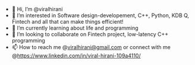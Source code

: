 - 👋 Hi, I’m @viralhirani
- 👀 I’m interested in Software design-developement, C++, Python, KDB Q, Fintech and all that can make things efficient!
- 🌱 I’m currently learning about life and programming 
- 💞️ I’m looking to collaborate on Fintech project, low-latency C++ programming
- 📫 How to reach me @viralhirani@gmail.com or connect with me @https://www.linkedin.com/in/viral-hirani-109a4110/

<!---
viralhirani/viralhirani is a ✨ special ✨ repository because its `README.md` (this file) appears on your GitHub profile.
You can click the Preview link to take a look at your changes.
--->
